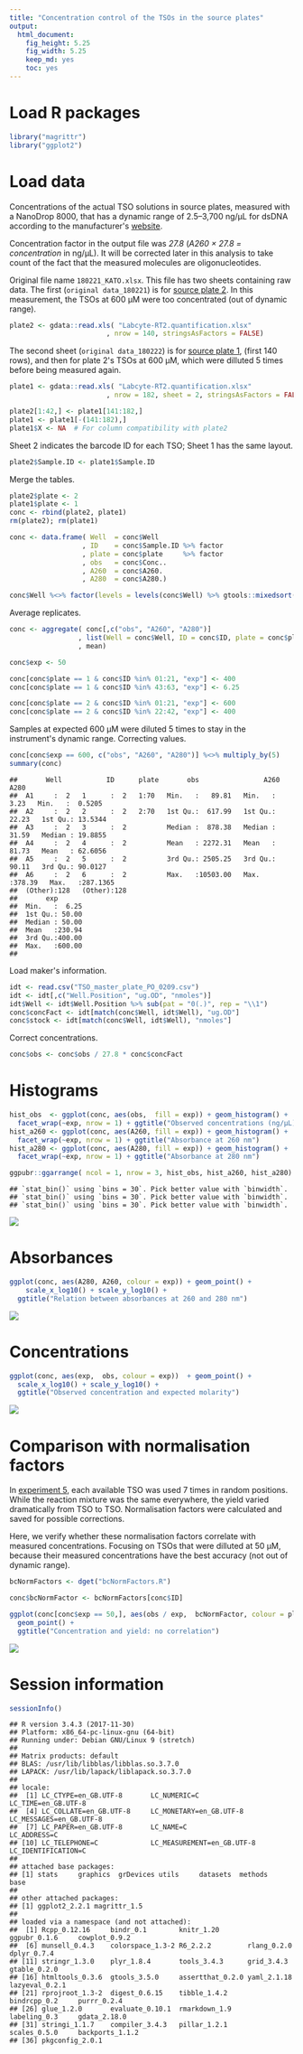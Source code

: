 ```yaml
---
title: "Concentration control of the TSOs in the source plates"
output: 
  html_document: 
    fig_height: 5.25
    fig_width: 5.25
    keep_md: yes
    toc: yes
---
```





Load R packages
===============


```r
library("magrittr")
library("ggplot2")
```


Load data
=========

Concentrations of the actual TSO solutions in source plates, measured with
a NanoDrop 8000, that has a dynamic range of 2.5–3,700 ng/μL for dsDNA according
to the manufacturer's [website](https://www.thermofisher.com/jp/en/home/industrial/spectroscopy-elemental-isotope-analysis/molecular-spectroscopy/ultraviolet-visible-visible-spectrophotometry-uv-vis-vis/uv-vis-vis-instruments/nanodrop-microvolume-spectrophotometers/nanodrop-products-guide.html).

Concentration factor in the output file was _27.8_ (_A260 × 27.8 =
concentration_ in ng/μL).  It will be corrected later in this analysis to take
count of the fact that the measured molecules are oligonucleotides.

Original file name `180221_KATO.xlsx`.  This file has two sheets containing
raw data.  The first (`original data_180221`) is for
[source plate 2](Labcyte-RT2.md).  In this measurement, the TSOs at 600 μM were
too concentrated (out of dynamic range).


```r
plate2 <- gdata::read.xls( "Labcyte-RT2.quantification.xlsx"
                        , nrow = 140, stringsAsFactors = FALSE)
```

The second sheet (`original data_180222`) is for [source plate 1](Labcyte-RT.md),
(first 140 rows), and then for plate 2's TSOs at 600 μM, which were dilluted 5
times before being measured again.


```r
plate1 <- gdata::read.xls( "Labcyte-RT2.quantification.xlsx"
                        , nrow = 182, sheet = 2, stringsAsFactors = FALSE)

plate2[1:42,] <- plate1[141:182,]
plate1 <- plate1[-(141:182),]
plate1$X <- NA  # For column compatibility with plate2
```

Sheet 2 indicates the barcode ID for each TSO; Sheet 1 has the same layout.


```r
plate2$Sample.ID <- plate1$Sample.ID
```

Merge the tables.


```r
plate2$plate <- 2
plate1$plate <- 1
conc <- rbind(plate2, plate1)
rm(plate2); rm(plate1)

conc <- data.frame( Well  = conc$Well      
                  , ID    = conc$Sample.ID %>% factor
                  , plate = conc$plate     %>% factor
                  , obs   = conc$Conc..
                  , A260  = conc$A260.
                  , A280  = conc$A280.)

conc$Well %<>% factor(levels = levels(conc$Well) %>% gtools::mixedsort())
```

Average replicates.


```r
conc <- aggregate( conc[,c("obs", "A260", "A280")]
                 , list(Well = conc$Well, ID = conc$ID, plate = conc$plate)
                 , mean)
```



```r
conc$exp <- 50

conc[conc$plate == 1 & conc$ID %in% 01:21, "exp"] <- 400
conc[conc$plate == 1 & conc$ID %in% 43:63, "exp"] <- 6.25

conc[conc$plate == 2 & conc$ID %in% 01:21, "exp"] <- 600
conc[conc$plate == 2 & conc$ID %in% 22:42, "exp"] <- 400
```

Samples at expected 600 μM were diluted 5 times to stay in the instrument's
dynamic range.  Correcting values.


```r
conc[conc$exp == 600, c("obs", "A260", "A280")] %<>% multiply_by(5)
summary(conc)
```

```
##       Well           ID      plate       obs                A260             A280         
##  A1     :  2   1      :  2   1:70   Min.   :   89.81   Min.   :  3.23   Min.   :  0.5205  
##  A2     :  2   2      :  2   2:70   1st Qu.:  617.99   1st Qu.: 22.23   1st Qu.: 13.5344  
##  A3     :  2   3      :  2          Median :  878.38   Median : 31.59   Median : 19.8855  
##  A4     :  2   4      :  2          Mean   : 2272.31   Mean   : 81.73   Mean   : 62.6056  
##  A5     :  2   5      :  2          3rd Qu.: 2505.25   3rd Qu.: 90.11   3rd Qu.: 90.0127  
##  A6     :  2   6      :  2          Max.   :10503.00   Max.   :378.39   Max.   :287.1365  
##  (Other):128   (Other):128                                                                
##       exp        
##  Min.   :  6.25  
##  1st Qu.: 50.00  
##  Median : 50.00  
##  Mean   :230.94  
##  3rd Qu.:400.00  
##  Max.   :600.00  
## 
```

Load maker's information.


```r
idt <- read.csv("TSO_master_plate_PO_0209.csv")
idt <- idt[,c("Well.Position", "ug.OD", "nmoles")]
idt$Well <- idt$Well.Position %>% sub(pat = "0(.)", rep = "\\1")
conc$concFact <- idt[match(conc$Well, idt$Well), "ug.OD"]
conc$stock <- idt[match(conc$Well, idt$Well), "nmoles"]
```

Correct concentrations.


```r
conc$obs <- conc$obs / 27.8 * conc$concFact
```


Histograms
==========


```r
hist_obs  <- ggplot(conc, aes(obs,  fill = exp)) + geom_histogram() +
  facet_wrap(~exp, nrow = 1) + ggtitle("Observed concentrations (ng/μL)")
hist_a260 <- ggplot(conc, aes(A260, fill = exp)) + geom_histogram() +
  facet_wrap(~exp, nrow = 1) + ggtitle("Absorbance at 260 nm")
hist_a280 <- ggplot(conc, aes(A280, fill = exp)) + geom_histogram() +
  facet_wrap(~exp, nrow = 1) + ggtitle("Absorbance at 280 nm")

ggpubr::ggarrange( ncol = 1, nrow = 3, hist_obs, hist_a260, hist_a280)
```

```
## `stat_bin()` using `bins = 30`. Pick better value with `binwidth`.
## `stat_bin()` using `bins = 30`. Pick better value with `binwidth`.
## `stat_bin()` using `bins = 30`. Pick better value with `binwidth`.
```

![](TSO_concentration_check_files/figure-html/concentration_QC_histograms-1.png)<!-- -->


Absorbances
===========


```r
ggplot(conc, aes(A280, A260, colour = exp)) + geom_point() +
    scale_x_log10() + scale_y_log10() +
  ggtitle("Relation between absorbances at 260 and 280 nm")
```

![](TSO_concentration_check_files/figure-html/concentration_QC_abs_ratio-1.png)<!-- -->


Concentrations
==============


```r
ggplot(conc, aes(exp,  obs, colour = exp))  + geom_point() +
  scale_x_log10() + scale_y_log10() +
  ggtitle("Observed concentration and expected molarity")
```

![](TSO_concentration_check_files/figure-html/concentration_QC_obs_exp-1.png)<!-- -->


Comparison with normalisation factors
=====================================

In [experiment 5](Labcyte-RT_Data_Analysis_5.md), each available TSO was used
7 times in random positions.  While the reaction mixture was the same
everywhere,  the yield varied dramatically from TSO to TSO.  Normalisation
factors were calculated and saved for possible corrections.

Here, we verify whether these normalisation factors correlate with measured
concentrations.  Focusing on TSOs that were dilluted at 50 µM, because their
measured concentrations have the best accuracy (not out of dynamic range).



```r
bcNormFactors <- dget("bcNormFactors.R")

conc$bcNormFactor <- bcNormFactors[conc$ID]

ggplot(conc[conc$exp == 50,], aes(obs / exp,  bcNormFactor, colour = plate)) +
  geom_point() +
  ggtitle("Concentration and yield: no correlation")
```

![](TSO_concentration_check_files/figure-html/bcNormFactors-1.png)<!-- -->


Session information
===================


```r
sessionInfo()
```

```
## R version 3.4.3 (2017-11-30)
## Platform: x86_64-pc-linux-gnu (64-bit)
## Running under: Debian GNU/Linux 9 (stretch)
## 
## Matrix products: default
## BLAS: /usr/lib/libblas/libblas.so.3.7.0
## LAPACK: /usr/lib/lapack/liblapack.so.3.7.0
## 
## locale:
##  [1] LC_CTYPE=en_GB.UTF-8       LC_NUMERIC=C               LC_TIME=en_GB.UTF-8       
##  [4] LC_COLLATE=en_GB.UTF-8     LC_MONETARY=en_GB.UTF-8    LC_MESSAGES=en_GB.UTF-8   
##  [7] LC_PAPER=en_GB.UTF-8       LC_NAME=C                  LC_ADDRESS=C              
## [10] LC_TELEPHONE=C             LC_MEASUREMENT=en_GB.UTF-8 LC_IDENTIFICATION=C       
## 
## attached base packages:
## [1] stats     graphics  grDevices utils     datasets  methods   base     
## 
## other attached packages:
## [1] ggplot2_2.2.1 magrittr_1.5 
## 
## loaded via a namespace (and not attached):
##  [1] Rcpp_0.12.16     bindr_0.1        knitr_1.20       ggpubr_0.1.6     cowplot_0.9.2   
##  [6] munsell_0.4.3    colorspace_1.3-2 R6_2.2.2         rlang_0.2.0      dplyr_0.7.4     
## [11] stringr_1.3.0    plyr_1.8.4       tools_3.4.3      grid_3.4.3       gtable_0.2.0    
## [16] htmltools_0.3.6  gtools_3.5.0     assertthat_0.2.0 yaml_2.1.18      lazyeval_0.2.1  
## [21] rprojroot_1.3-2  digest_0.6.15    tibble_1.4.2     bindrcpp_0.2     purrr_0.2.4     
## [26] glue_1.2.0       evaluate_0.10.1  rmarkdown_1.9    labeling_0.3     gdata_2.18.0    
## [31] stringi_1.1.7    compiler_3.4.3   pillar_1.2.1     scales_0.5.0     backports_1.1.2 
## [36] pkgconfig_2.0.1
```
